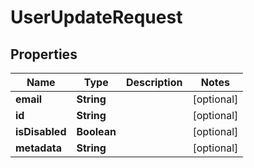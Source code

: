 

# UserUpdateRequest


## Properties

| Name | Type | Description | Notes |
|------------ | ------------- | ------------- | -------------|
|**email** | **String** |  |  [optional] |
|**id** | **String** |  |  [optional] |
|**isDisabled** | **Boolean** |  |  [optional] |
|**metadata** | **String** |  |  [optional] |



